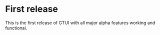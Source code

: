 # First release

This is the first release of GTUI with all major alpha features working and functional.